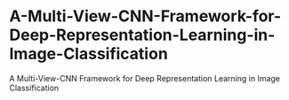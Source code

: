 # A-Multi-View-CNN-Framework-for-Deep-Representation-Learning-in-Image-Classification
A Multi-View-CNN Framework for Deep Representation Learning in Image Classification
